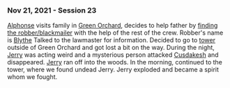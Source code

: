 ### Nov 21, 2021 - Session 23
[Alphonse](../Characters/PCs/Alphonse%20Steele.md) visits family in [Green Orchard](../Locations/Green%20Orchard.md), decides to help father by  [ finding the robber/blackmailer](Quests/unnamed%20quest.md) with the help of the rest of the crew. Robber's name is [Blythe](../Characters/NPCs/Blythe.md)
Talked to the lawmaster for information. Decided to go to [tower](../Locations/Green%20Orchard.md#Tower) outside of Green Orchard and got lost a bit on the way. 
During the night, [Jerry](../Characters/NPCs/Jerry.md) was acting weird and a mysterious person attacked [Cusdakesh](../Characters/PCs/Cusdakesh%20Greyskull.md) and disappeared. [Jerry](../Characters/NPCs/Jerry.md) ran off into the woods.
In the morning, continued to the tower, where we found undead Jerry. Jerry exploded and became a spirit whom we fought.